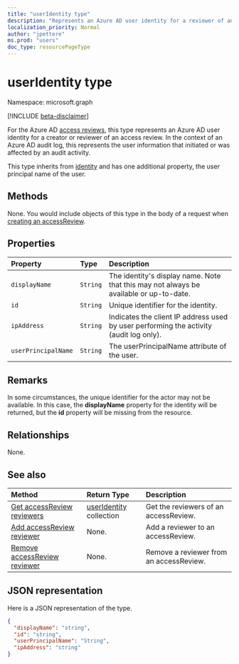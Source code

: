 ```yaml
---
title: "userIdentity type"
description: "Represents an Azure AD user identity for a reviewer of an access review."
localization_priority: Normal
author: "jpettere"
ms.prod: "users"
doc_type: resourcePageType
---
```


# userIdentity type

Namespace: microsoft.graph

[!INCLUDE [beta-disclaimer](../../includes/beta-disclaimer.md)]

For the Azure AD [access reviews](accessreviews-root.md), this type represents an Azure AD user identity for a creator or reviewer of an access review.
In the context of an Azure AD audit log, this represents the user information that initiated or was affected by an audit activity.

This type inherits from [identity](identity.md) and has one additional property, the user principal name of the user.

## Methods

None.  You would include objects of this type in the body of a request when [creating an accessReview](../api/accessreview-create.md).

## Properties

| Property | Type | Description|
|:---------------|:--------|:----------|
| `displayName` | `String` | The identity's display name. Note that this may not always be available or up-to-date.    |
| `id`          | `String` | Unique identifier for the identity.  |
| `ipAddress`| `String`| Indicates the client IP address used by user performing the activity (audit log only).|
| `userPrincipalName`|`String` | The userPrincipalName attribute of the user. |

## Remarks

In some circumstances, the unique identifier for the actor may not be available.
In this case, the **displayName** property for the identity will be returned, but the **id** property will be missing from the resource.

## Relationships

None.

## See also

| Method                                                                | Return Type                                | Description                             |
|:----------------------------------------------------------------------|:-------------------------------------------|:----------------------------------------|
| [Get accessReview reviewers](../api/accessreview-listreviewers.md)    | [userIdentity](useridentity.md) collection | Get the reviewers of an accessReview.   |
| [Add accessReview reviewer](../api/accessreview-addreviewer.md)       | None.                                      | Add a reviewer to an accessReview.      |
| [Remove accessReview reviewer](../api/accessreview-removereviewer.md) | None.                                      | Remove a reviewer from an accessReview. |

## JSON representation

Here is a JSON representation of the type.

<!-- {
  "blockType": "resource",
  "optionalProperties": [
"displayName", "thumbnails"
  ],
  "@odata.type": "microsoft.graph.userIdentity"
}-->

```json
{
  "displayName": "string",
  "id": "string",
  "userPrincipalName": "String",
  "ipAddress": "string"
}

```

<!--
{
  "type": "#page.annotation",
  "description": "userIdentity type",
  "keywords": "",
  "section": "documentation",
  "tocPath": "",
  "suppressions": []
}
-->



